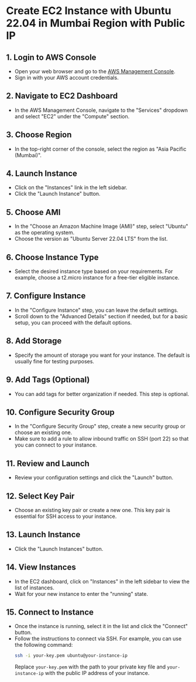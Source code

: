 # Create EC2 Instance with Ubuntu 22.04 in Mumbai Region with Public IP

## 1. Login to AWS Console
   - Open your web browser and go to the [AWS Management Console](https://aws.amazon.com/).
   - Sign in with your AWS account credentials.

## 2. Navigate to EC2 Dashboard
   - In the AWS Management Console, navigate to the "Services" dropdown and select "EC2" under the "Compute" section.

## 3. Choose Region
   - In the top-right corner of the console, select the region as "Asia Pacific (Mumbai)".

## 4. Launch Instance
   - Click on the "Instances" link in the left sidebar.
   - Click the "Launch Instance" button.

## 5. Choose AMI
   - In the "Choose an Amazon Machine Image (AMI)" step, select "Ubuntu" as the operating system.
   - Choose the version as "Ubuntu Server 22.04 LTS" from the list.

## 6. Choose Instance Type
   - Select the desired instance type based on your requirements. For example, choose a t2.micro instance for a free-tier eligible instance.

## 7. Configure Instance
   - In the "Configure Instance" step, you can leave the default settings.
   - Scroll down to the "Advanced Details" section if needed, but for a basic setup, you can proceed with the default options.

## 8. Add Storage
   - Specify the amount of storage you want for your instance. The default is usually fine for testing purposes.

## 9. Add Tags (Optional)
   - You can add tags for better organization if needed. This step is optional.

## 10. Configure Security Group
   - In the "Configure Security Group" step, create a new security group or choose an existing one.
   - Make sure to add a rule to allow inbound traffic on SSH (port 22) so that you can connect to your instance.

## 11. Review and Launch
   - Review your configuration settings and click the "Launch" button.

## 12. Select Key Pair
   - Choose an existing key pair or create a new one. This key pair is essential for SSH access to your instance.

## 13. Launch Instance
   - Click the "Launch Instances" button.

## 14. View Instances
   - In the EC2 dashboard, click on "Instances" in the left sidebar to view the list of instances.
   - Wait for your new instance to enter the "running" state.

## 15. Connect to Instance
   - Once the instance is running, select it in the list and click the "Connect" button.
   - Follow the instructions to connect via SSH. For example, you can use the following command:
     ```bash
     ssh -i your-key.pem ubuntu@your-instance-ip
     ```
     Replace `your-key.pem` with the path to your private key file and `your-instance-ip` with the public IP address of your instance.

